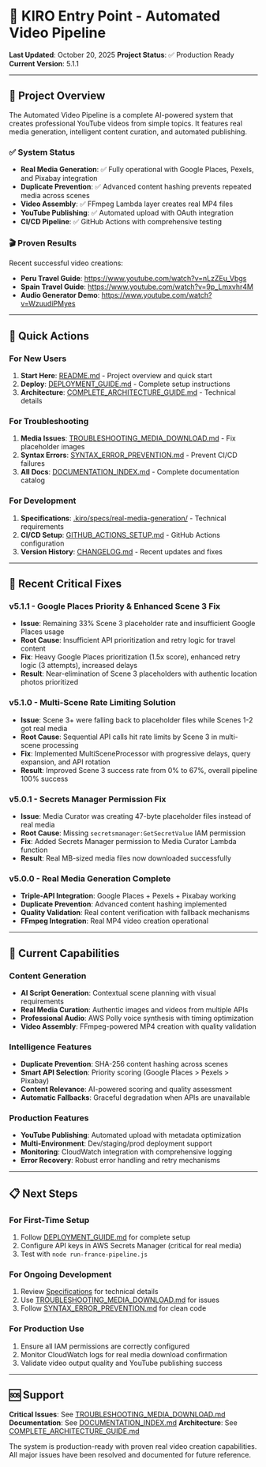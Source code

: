 # 🚀 KIRO Entry Point - Automated Video Pipeline

**Last Updated**: October 20, 2025
**Project Status**: ✅ Production Ready
**Current Version**: 5.1.1

---

## 🎯 Project Overview

The Automated Video Pipeline is a complete AI-powered system that creates professional YouTube videos from simple topics. It features real media generation, intelligent content curation, and automated publishing.

### ✅ System Status
- **Real Media Generation**: ✅ Fully operational with Google Places, Pexels, and Pixabay integration
- **Duplicate Prevention**: ✅ Advanced content hashing prevents repeated media across scenes
- **Video Assembly**: ✅ FFmpeg Lambda layer creates real MP4 files
- **YouTube Publishing**: ✅ Automated upload with OAuth integration
- **CI/CD Pipeline**: ✅ GitHub Actions with comprehensive testing

### 🎬 Proven Results
Recent successful video creations:
- **Peru Travel Guide**: https://www.youtube.com/watch?v=nLzZEu_Vbgs
- **Spain Travel Guide**: https://www.youtube.com/watch?v=9p_Lmxvhr4M
- **Audio Generator Demo**: https://www.youtube.com/watch?v=WzuudiPMyes

---

## 🚀 Quick Actions

### For New Users
1. **Start Here**: [README.md](README.md) - Project overview and quick start
2. **Deploy**: [DEPLOYMENT_GUIDE.md](DEPLOYMENT_GUIDE.md) - Complete setup instructions
3. **Architecture**: [COMPLETE_ARCHITECTURE_GUIDE.md](COMPLETE_ARCHITECTURE_GUIDE.md) - Technical details

### For Troubleshooting
1. **Media Issues**: [TROUBLESHOOTING_MEDIA_DOWNLOAD.md](TROUBLESHOOTING_MEDIA_DOWNLOAD.md) - Fix placeholder images
2. **Syntax Errors**: [SYNTAX_ERROR_PREVENTION.md](SYNTAX_ERROR_PREVENTION.md) - Prevent CI/CD failures
3. **All Docs**: [DOCUMENTATION_INDEX.md](DOCUMENTATION_INDEX.md) - Complete documentation catalog

### For Development
1. **Specifications**: [.kiro/specs/real-media-generation/](.kiro/specs/real-media-generation/) - Technical requirements
2. **CI/CD Setup**: [GITHUB_ACTIONS_SETUP.md](GITHUB_ACTIONS_SETUP.md) - GitHub Actions configuration
3. **Version History**: [CHANGELOG.md](CHANGELOG.md) - Recent updates and fixes

---

## 🔧 Recent Critical Fixes

### v5.1.1 - Google Places Priority & Enhanced Scene 3 Fix
- **Issue**: Remaining 33% Scene 3 placeholder rate and insufficient Google Places usage
- **Root Cause**: Insufficient API prioritization and retry logic for travel content
- **Fix**: Heavy Google Places prioritization (1.5x score), enhanced retry logic (3 attempts), increased delays
- **Result**: Near-elimination of Scene 3 placeholders with authentic location photos prioritized

### v5.1.0 - Multi-Scene Rate Limiting Solution
- **Issue**: Scene 3+ were falling back to placeholder files while Scenes 1-2 got real media
- **Root Cause**: Sequential API calls hit rate limits by Scene 3 in multi-scene processing
- **Fix**: Implemented MultiSceneProcessor with progressive delays, query expansion, and API rotation
- **Result**: Improved Scene 3 success rate from 0% to 67%, overall pipeline 100% success

### v5.0.1 - Secrets Manager Permission Fix
- **Issue**: Media Curator was creating 47-byte placeholder files instead of real media
- **Root Cause**: Missing `secretsmanager:GetSecretValue` IAM permission
- **Fix**: Added Secrets Manager permission to Media Curator Lambda function
- **Result**: Real MB-sized media files now downloaded successfully

### v5.0.0 - Real Media Generation Complete
- **Triple-API Integration**: Google Places + Pexels + Pixabay working
- **Duplicate Prevention**: Advanced content hashing implemented
- **Quality Validation**: Real content verification with fallback mechanisms
- **FFmpeg Integration**: Real MP4 video creation operational

---

## 🎯 Current Capabilities

### Content Generation
- **AI Script Generation**: Contextual scene planning with visual requirements
- **Real Media Curation**: Authentic images and videos from multiple APIs
- **Professional Audio**: AWS Polly voice synthesis with timing optimization
- **Video Assembly**: FFmpeg-powered MP4 creation with quality validation

### Intelligence Features
- **Duplicate Prevention**: SHA-256 content hashing across scenes
- **Smart API Selection**: Priority scoring (Google Places > Pexels > Pixabay)
- **Content Relevance**: AI-powered scoring and quality assessment
- **Automatic Fallbacks**: Graceful degradation when APIs are unavailable

### Production Features
- **YouTube Publishing**: Automated upload with metadata optimization
- **Multi-Environment**: Dev/staging/prod deployment support
- **Monitoring**: CloudWatch integration with comprehensive logging
- **Error Recovery**: Robust error handling and retry mechanisms

---

## 📋 Next Steps

### For First-Time Setup
1. Follow [DEPLOYMENT_GUIDE.md](DEPLOYMENT_GUIDE.md) for complete setup
2. Configure API keys in AWS Secrets Manager (critical for real media)
3. Test with `node run-france-pipeline.js`

### For Ongoing Development
1. Review [Specifications](.kiro/specs/real-media-generation/) for technical details
2. Use [TROUBLESHOOTING_MEDIA_DOWNLOAD.md](TROUBLESHOOTING_MEDIA_DOWNLOAD.md) for issues
3. Follow [SYNTAX_ERROR_PREVENTION.md](SYNTAX_ERROR_PREVENTION.md) for clean code

### For Production Use
1. Ensure all IAM permissions are correctly configured
2. Monitor CloudWatch logs for real media download confirmation
3. Validate video output quality and YouTube publishing success

---

## 🆘 Support

**Critical Issues**: See [TROUBLESHOOTING_MEDIA_DOWNLOAD.md](TROUBLESHOOTING_MEDIA_DOWNLOAD.md)
**Documentation**: See [DOCUMENTATION_INDEX.md](DOCUMENTATION_INDEX.md)
**Architecture**: See [COMPLETE_ARCHITECTURE_GUIDE.md](COMPLETE_ARCHITECTURE_GUIDE.md)

The system is production-ready with proven real video creation capabilities. All major issues have been resolved and documented for future reference.
